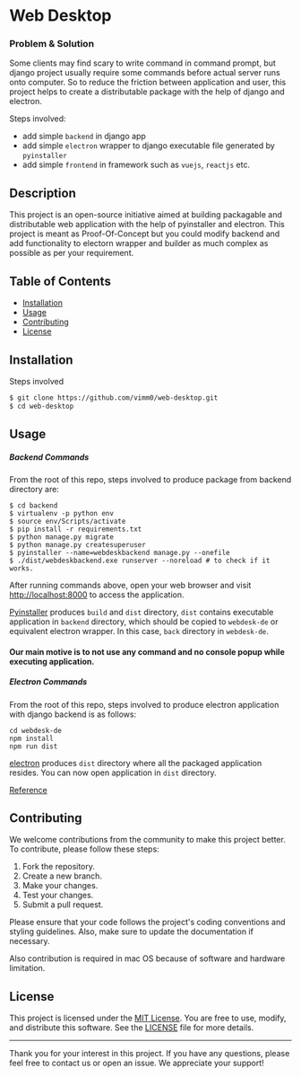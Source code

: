 # Web Desktop

### Problem & Solution
Some clients may find scary to write command in command prompt, but django project usually require some commands before actual server runs onto computer. So to reduce the friction between application and user, this project helps to create a distributable package with the help of django and electron. 

Steps involved:
- add simple `backend` in django app
- add simple `electron` wrapper to django executable file generated by `pyinstaller`
- add simple `frontend` in framework such as `vuejs`, `reactjs` etc.


## Description

This project is an open-source initiative aimed at building packagable and distributable web application with the help of pyinstaller and electron. This project is meant as Proof-Of-Concept but you could modify backend and add functionality to electorn wrapper and builder as much complex as possible as per your requirement.

## Table of Contents

- [Installation](#installation)
- [Usage](#usage)
- [Contributing](#contributing)
- [License](#license)

## Installation

Steps involved

```bash
$ git clone https://github.com/vimm0/web-desktop.git
$ cd web-desktop
```

## Usage

##### Backend Commands
From the root of this repo, steps involved to produce package from backend directory are:
```
$ cd backend
$ virtualenv -p python env
$ source env/Scripts/activate
$ pip install -r requirements.txt
$ python manage.py migrate
$ python manage.py createsuperuser
$ pyinstaller --name=webdeskbackend manage.py --onefile
$ ./dist/webdeskbackend.exe runserver --noreload # to check if it works.
```
After running commands above, open your web browser and visit [http://localhost:8000](http://localhost:8000)  to access the application.

[Pyinstaller](https://pyinstaller.org/en/stable/) produces `build` and `dist` directory, `dist` contains executable application in `backend` directory, which should be copied to `webdesk-de` or equivalent electron wrapper. In this case, `back` directory in `webdesk-de`.

#### Our main motive is to not use any command and no console popup while executing application.

##### Electron Commands
From the root of this repo, steps involved to produce electron application with django backend is as follows:

```
cd webdesk-de
npm install
npm run dist
```

[electron](https://www.electronjs.org/) produces `dist` directory where all the packaged application resides. You can now open application in `dist` directory.

[Reference](Reference)

## Contributing

We welcome contributions from the community to make this project better. To contribute, please follow these steps:

1. Fork the repository.
2. Create a new branch.
3. Make your changes.
4. Test your changes.
5. Submit a pull request.

Please ensure that your code follows the project's coding conventions and styling guidelines. Also, make sure to update the documentation if necessary.

Also contribution is required in mac OS because of software and hardware limitation.

## License

This project is licensed under the [MIT License](LICENSE). You are free to use, modify, and distribute this software. See the [LICENSE](LICENSE) file for more details.

---

Thank you for your interest in this project. If you have any questions, please feel free to contact us or open an issue. We appreciate your support!
